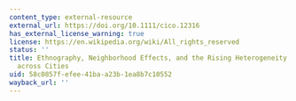 ```yaml
---
content_type: external-resource
external_url: https://doi.org/10.1111/cico.12316
has_external_license_warning: true
license: https://en.wikipedia.org/wiki/All_rights_reserved
status: ''
title: Ethnography, Neighborhood Effects, and the Rising Heterogeneity of Poor Neighborhoods
  across Cities
uid: 58c0857f-efee-41ba-a23b-1ea8b7c10552
wayback_url: ''
---
```

